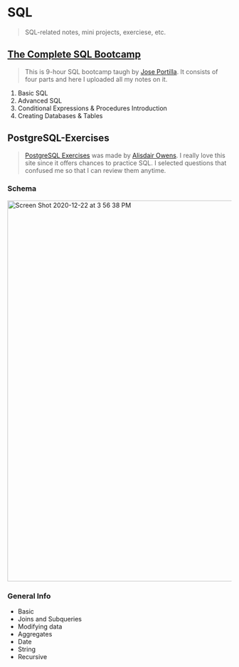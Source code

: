 # SQL
> SQL-related notes, mini projects, exerciese, etc.

## [The Complete SQL Bootcamp](https://www.udemy.com/course/the-complete-sql-bootcamp/)
> This is 9-hour SQL bootcamp taugh by [Jose Portilla](https://www.linkedin.com/in/jmportilla/). It consists of four parts and here I uploaded all my notes on it.
1. Basic SQL
2. Advanced SQL
3. Conditional Expressions & Procedures Introduction
4. Creating Databases & Tables

## PostgreSQL-Exercises
> [PostgreSQL Exercises](https://pgexercises.com/) was made by [Alisdair Owens](https://www.zaltys.net/). I really love this site since it offers chances to practice SQL. I selected questions that confused me so that I can review them anytime.

### Schema
<img width="856" alt="Screen Shot 2020-12-22 at 3 56 38 PM" src="https://user-images.githubusercontent.com/63559049/102943948-4cc4f680-446e-11eb-8392-aeb6aaab85c2.png">

### General Info
* Basic
* Joins and Subqueries
* Modifying data
* Aggregates
* Date
* String
* Recursive
